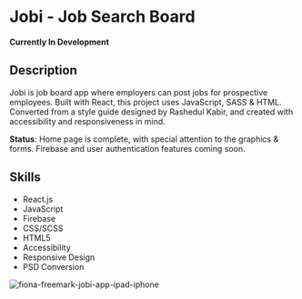 # Jobi - Job Search Board
**Currently In Development**

## Description
Jobi is job board app where employers can post jobs for prospective employees. Built with React, this project uses JavaScript, SASS & HTML. Converted from a style guide designed by Rashedul Kabir, and created with accessibility and responsiveness in mind.

**Status**:
Home page is complete, with special attention to the graphics & forms. Firebase and user authentication features coming soon.

## Skills
- React.js
- JavaScript
- Firebase
- CSS/SCSS
- HTML5
- Accessibility
- Responsive Design
- PSD Conversion

![fiona-freemark-jobi-app-ipad-iphone](https://user-images.githubusercontent.com/79855684/230155150-e66f93b4-c445-4495-a760-445487cb8e58.jpg)
